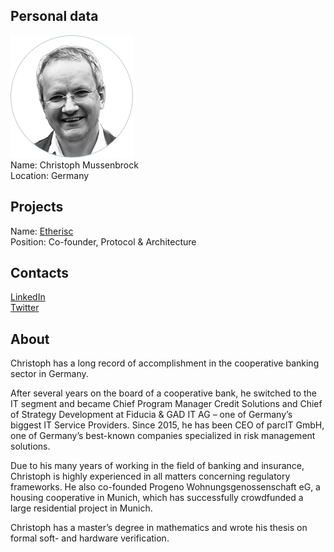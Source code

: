 ## Personal data
![ photo](../people/photo/christoph_mussenbrock.png)  
Name:  Christoph Mussenbrock  
Location: Germany   
## Projects 
Name: [Etherisc](../projects/etherisc.md)   
Position: Co-founder, Protocol & Architecture  
## Contacts
[LinkedIn](https://www.linkedin.com/in/christoph-mussenbrock/)     
[Twitter](https://twitter.com/liesdorn)  
## About  
Christoph has a long record of accomplishment in the cooperative banking sector in Germany.   

After several years on the board of a cooperative bank, he switched to the IT segment and became Chief Program Manager Credit Solutions and Chief of Strategy Development at Fiducia & GAD IT AG – one of Germany’s biggest IT Service Providers. Since 2015, he has been CEO of parcIT GmbH, one of Germany’s best-known companies specialized in risk management solutions.  

Due to his many years of working in the field of banking and insurance, Christoph is highly experienced in all matters concerning regulatory frameworks. He also co-founded Progeno Wohnungsgenossenschaft eG, a housing cooperative in Munich, which has successfully crowdfunded a large residential project in Munich.  

Christoph has a master’s degree in mathematics and wrote his thesis on formal soft- and hardware verification.